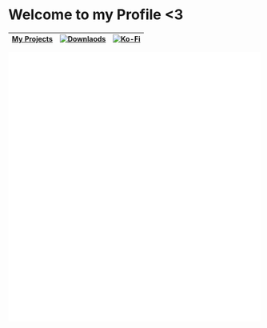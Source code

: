 # Welcome to my Profile <3
| [My Projects](https://curseforge.com/members/elocindev/projects) | [![Downlaods](https://img.shields.io/static/v1?label=ElocinDev&message=OVER%20200%20MILLION%20DOWNLOADS&color=393939&labelColor=402882&style=for-the-badge&logo=CurseForge&logoColor=white)](https://curseforge.com/members/elocindev/projects) | [![Ko-Fi](https://img.shields.io/static/v1?label=&message=Support%20me%20on%20Ko-fi&color=393939&labelColor=402882&style=for-the-badge&logo=kofi&logoColor=white)](https://ko-fi.com/ElocinDev) |
| -- | -- | -- |

![Metrics](/github-metrics.svg)

